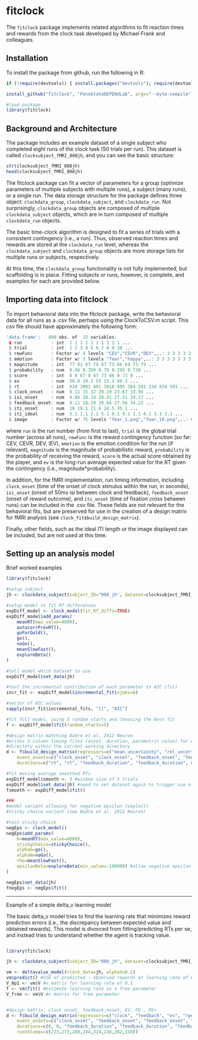 fitclock
===============

The `fitclock` package implements related algorithms to fit
reaction times and rewards from the clock task developed by
Michael Frank and colleagues. 

Installation
------------

To install the package from github, run the following in R:
 
```r
if (!require(devtools)) { install.packages("devtools"); require(devtools) }

install_github("fitclock", "PennStateDEPENdLab", args="--byte-compile")

#load package
library(fitclock)
```

Background and Architecture
--------

The package includes an example dataset of a single subject who completed
eight runs of the clock task (50 trials per run). This dataset is called
`clocksubject_fMRI_008jh`, and you can see the basic structure:

```r
str(clocksubject_fMRI_008jh)
head(clocksubject_fMRI_008jh)
```

The fitclock package can fit a vector of parameters for a group (optimize
parameters of multiple subjects with multiple runs), a subject (many runs),
or a single run. The data storage structure for the package defines three object:
`clockdata_group`, `clockdata_subject`, and `clockdata_run`. Not surprisingly,
`clockdata_group` objects are composed of multiple `clockdata_subject` objects,
which are in turn composed of multiple `clockdata_run` objects.

The basic time-clock algorithm is designed to fit a series of trials with a
consistent contingency (i.e., a run). Thus, observed reaction times and rewards
are stored at the `clockdata_run` level, whereas the `clockdata_subject` and
`clockdata_group` objects are more storage lists for multiple runs or subjects,
respectively.

At this time, the `clockdata_group` functionality is not fully implemented,
but scaffolding is in place. Fitting subjects or runs, however, is complete,
and examples for each are provided below.

Importing data into fitclock
----------------------------

To import behavioral data into the fitclock package, write the behavioral data
for all runs as a .csv file, perhaps using the ClockToCSV.m script. This csv file should
have approximately the following form:

```r
'data.frame':	400 obs. of  15 variables:
 $ run           : int  1 1 1 1 1 1 1 1 1 1 ...
 $ trial         : int  1 2 3 4 5 6 7 8 9 10 ...
 $ rewFunc       : Factor w/ 4 levels "CEV","CEVR","DEV",..: 3 3 3 3 3 3 3 3 3 3 ...
 $ emotion       : Factor w/ 3 levels "fear","happy",..: 3 3 3 3 3 3 3 3 3 3 ...
 $ magnitude     : int  77 81 67 79 67 73 66 64 73 74 ...
 $ probability   : num  0.66 0.359 0.79 0.295 0.738 ...
 $ score         : int  0 0 67 0 67 73 66 0 73 0 ...
 $ ev            : num  50.8 29.2 53 23.3 49.3 ...
 $ rt            : int  934 3001 401 3818 605 384 201 334 934 501 ...
 $ clock_onset   : num  8.11 15.12 20.19 23.67 33.56 ...
 $ isi_onset     : num  9.06 18.14 20.61 27.51 34.17 ...
 $ feedback_onset: num  9.11 18.19 20.66 27.56 34.22 ...
 $ iti_onset     : num  10 19.1 21.6 28.5 35.1 ...
 $ iti_ideal     : num  5.1 1.1 2.1 5.1 0.1 0.1 1.1 0.1 3.1 3.1 ...
 $ image         : Factor w/ 75 levels "fear_1.png","fear_10.png",..: 62 73 63 54 61 70 57 67 71 75 ...
```

where `run` is the run number (from first to last), `trial` is the global trial number (across all runs),
`rewFunc` is the reward contingency function (so far: CEV, CEVR, DEV, IEV), `emotion` is the emotion
condition for the run (if relevant), `magnitude` is the magnitude of probabilistic reward, `probability`
is the probability of receiving the reward, `score` is the actual score obtained by the player, and `ev` is
the long-run average expected value for the RT given the contingency (i.e., magnitude*probability).

In addition, for the fMRI implementation, run timing information, including `clock_onset` (time of the onset of
clock stimulus within the run, in seconds), `isi_onset` (onset of 50ms isi between clock and feedback),
`feedback_onset` (onset of reward outcome), and `iti_onset` (time of fixation cross between runs) can be included
in the .csv file. These fields are not relevant for the behavioral fits, but are preserved for use in the creation of
a design matrix for fMRI analysis (see `clock_fit$build_design_matrix`).

Finally, other fields, such as the ideal ITI length or the image displayed can be included, but are not used at this time.

Setting up an analysis model
----------------------------

Brief worked examples

```r
library(fitclock)

#setup subject
jh <- clockdata_subject(subject_ID="008_jh", dataset=clocksubject_fMRI_008jh)

#setup model to fit RT differences
expDiff_model <- clock_model(fit_RT_diffs=TRUE)
expDiff_model$add_params(
    meanRT(max_value=4000),
    autocorrPrevRT(),
    goForGold(),
    go(),
    noGo(),
    meanSlowFast(),
    exploreBeta()
)

#tell model which dataset to use
expDiff_model$set_data(jh)

#test the incremental contribution of each parameter to AIC (fit)
incr_fit <- expDiff_model$incremental_fit(njobs=6)

#vector of AIC values
sapply(incr_fit$incremental_fits, "[[", "AIC")

#fit full model, using 5 random starts and choosing the best fit
f <- expDiff_model$fit(random_starts=5)

#design matrix matching Badre et al. 2012 Neuron
#writes 3-column timing files (onset, duration, parametric value) for each run to the "run_timing"
#directory within the current working directory
d <- f$build_design_matrix(regressors=c("mean_uncertainty", "rel_uncertainty", "rpe_pos", "rpe_neg", "rt"), 
    event_onsets=c("clock_onset", "clock_onset", "feedback_onset", "feedback_onset", "feedback_onset"), 
    durations=c("rt", "rt", "feedback_duration", "feedback_duration", 0), baselineCoefOrder=2, writeTimingFiles=TRUE)

#fit moving average smoothed RTs
expDiff_model$smooth <- 5 #window size of 5 trials
expDiff_model$set_data(jh) #need to set dataset again to trigger use of smoothed RTs
fsmooth <- expDiff_model$fit()

###
#model variant allowing for negative epsilon (exploit)
#sticky choice variant (see Badre et al. 2012 Neuron)

#test sticky choice
negEps <- clock_model()
negEps$add_params(
    K=meanRT(max_value=4000),
    stickyChoice=stickyChoice(),
    alphaG=go(),
    alphaN=noGo(),
    rho=meanSlowFast(),
    epsilonBeta=exploreBeta(min_value=-100000) #allow negative epsilon
)

negEps$set_data(jh)
fnegEps <- negEps$fit()

```

------------------------------------------
Example of a simple delta_v learning model

The basic delta_v model tries to find the learning rate that minimizes reward prediction errors
(i.e., the discrepancy between expected value and obtained rewards). This model is divorced from
fitting/predicting RTs per se, and instead tries to understand whether the agent is tracking value.

```r

library(fitclock)

jh <- clockdata_subject(subject_ID="008_jh", dataset=clocksubject_fMRI_008jh)

vm <- deltavalue_model(clock_data=jh, alphaV=0.1)
vm$predict() #SSE of predicted - observed rewards at learning rate of 0.1
V_0p1 <- vm$V #v matrix for learning rate of 0.1
f <- vm$fit() #estimate learning rate as a free parameter
V_free <- vm$V #v matrix for free parameter


#design matrix: clock onset, feedback_onset, EV, PE-, PE+
d <- f$build_design_matrix(regressors=c("clock", "feedback", "ev", "rpe_neg", "rpe_pos"), 
    event_onsets=c("clock_onset", "feedback_onset", "feedback_onset", "feedback_onset", "feedback_onset"), 
    durations=c(0, 0, "feedback_duration", "feedback_duration", "feedback_duration"), baselineCoefOrder=2, writeTimingFiles="AFNI",
    runVolumes=c(223,273,280,244,324,228,282,310))

```